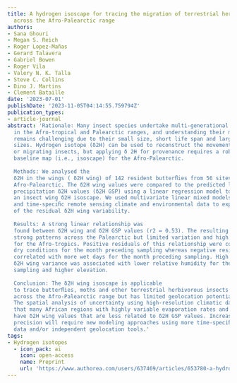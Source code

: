 ```yaml
---
title: A hydrogen isoscape for tracing the migration of terrestrial herbivorous insects
  across the Afro-Palearctic range
authors:
- Sana Ghouri
- Megan S. Reich
- Roger Lopez-Mañas
- Gerard Talavera
- Gabriel Bowen
- Roger Vila
- Valery N. K. Talla
- Steve C. Collins
- Dino J. Martins
- Clement Bataille
date: '2023-07-01'
publishDate: '2023-11-05T04:14:55.759794Z'
publication_types:
- article-journal
abstract: 'Rationale: Many insect species undertake multi-generational migrations
  in the Afro-tropical and Palearctic ranges, and understanding their migratory connectivity
  remains challenging due to their small size, short life span and large population
  sizes. Hydrogen isotope (δ2H) can be used to reconstruct the movement of dispersing
  or migrating insects, but applying δ 2H for provenance requires a robust isotope
  baseline map (i.e., isoscape) for the Afro-Palearctic. 
  
  Methods: We analysed the
  δ2H in the wings ( δ2H wing) of 142 resident butterﬂies from 56 sites across the
  Afro-Palearctic. The δ2H wing values were compared to the predicted local growing-season
  precipitation δ2H values (δ2H GSP) using a linear regression model to develop
  an insect wing δ2H isoscape. We used multivariate linear mixed models and high-resolution
  and time-speciﬁc remote sensing climate and environmental data to explore the controls
  of the residual δ2H wing variability. 
 
  Results: A strong linear relationship was
  found between δ2H wing and δ2H GSP values (r2 = 0.53). The resulting isoscape showed
  strong patterns across the Palearctic but limited variation and high uncertainty
  for the Afro-tropics. Positive residuals of this relationship were correlated with
  dry conditions for the month preceding sampling whereas negative residuals were
  correlated with more wet days for the month preceding sampling. High intra-site
  δ2H wing variance was associated with lower relative humidity for the month preceding
  sampling and higher elevation. 
 
  Conclusion: The δ2H wing isoscape is applicable
  to trace butterﬂies, moths and other terrestrial herbivorous insects that migrate
  across the Afro-Palearctic range but has limited geolocation potential in the Afro-tropics.
  The spatial analysis of uncertainty using high-resolution climatic data demonstrated
  that many African regions with highly variable evaporation rates and relative humidity
  have δ2H wing values that are less related to δ2H GSP values. Increasing geolocation
  precision will require new modeling approaches using more time-speciﬁc environmental
  data and/or independent geolocation tools.'
tags:
- Hydrogen isotopes
  - icon_pack: ai
    icon: open-access
    name: Preprint
    url: 'https://www.authorea.com/users/637469/articles/653780-a-hydrogen-isoscape-for-tracing-the-migration-of-terrestrial-herbivorous-insects-across-the-afro-palearctic-range?commit=cb0232fa2061bf8b0cae109a89d349e6bc26ee56'
---
```

